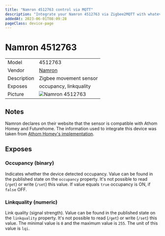 ```yaml
---
title: "Namron 4512763 control via MQTT"
description: "Integrate your Namron 4512763 via Zigbee2MQTT with whatever smart home infrastructure you are using without the vendor's bridge or gateway."
addedAt: 2023-06-01T08:09:28
pageClass: device-page
---
```


<!-- !!!! -->
<!-- ATTENTION: This file is auto-generated through docgen! -->
<!-- You can only edit the "Notes"-Section between the two comment lines "Notes BEGIN" and "Notes END". -->
<!-- Do not use h1 or h2 heading within "## Notes"-Section. -->
<!-- !!!! -->

# Namron 4512763

|     |     |
|-----|-----|
| Model | 4512763  |
| Vendor  | [Namron](/supported-devices/#v=Namron)  |
| Description | Zigbee movement sensor |
| Exposes | occupancy, linkquality |
| Picture | ![Namron 4512763](https://www.zigbee2mqtt.io/images/devices/4512763.jpg) |


<!-- Notes BEGIN: You can edit here. Add "## Notes" headline if not already present. -->
## Notes
Namron declares on their website that the sensor is compatible with Athom Homey and Futurehome. The information used to integrate this device was taken from [Athom Homey's implementation](https://github.com/NamronAS/Namron_Homey/blob/Beta/drivers/4512763/device.js).
<!-- Notes END: Do not edit below this line -->




## Exposes

### Occupancy (binary)
Indicates whether the device detected occupancy.
Value can be found in the published state on the `occupancy` property.
It's not possible to read (`/get`) or write (`/set`) this value.
If value equals `true` occupancy is ON, if `false` OFF.

### Linkquality (numeric)
Link quality (signal strength).
Value can be found in the published state on the `linkquality` property.
It's not possible to read (`/get`) or write (`/set`) this value.
The minimal value is `0` and the maximum value is `255`.
The unit of this value is `lqi`.

